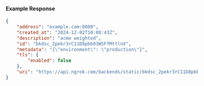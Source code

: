 <!-- Code generated for API Clients. DO NOT EDIT. -->

#### Example Response

```json
{
	"address": "example.com:8080",
	"created_at": "2024-12-02T10:08:43Z",
	"description": "acme weighted",
	"id": "bkdsc_2pekr3rC11D8pbb93WSFfMttlnX",
	"metadata": "{\"environment\": \"production\"}",
	"tls": {
		"enabled": false
	},
	"uri": "https://api.ngrok.com/backends/static/bkdsc_2pekr3rC11D8pbb93WSFfMttlnX"
}
```
